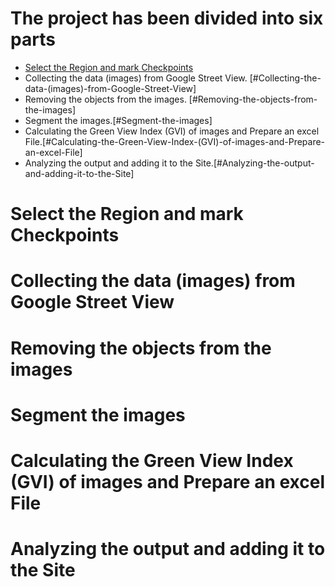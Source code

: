 # The project has been divided into six parts 
* [Select the Region and mark Checkpoints](#Select-the-Region-and-mark-Checkpoints)
* Collecting the data (images) from Google Street View. [#Collecting-the-data-(images)-from-Google-Street-View]
* Removing the objects from the images. [#Removing-the-objects-from-the-images]
* Segment the images.[#Segment-the-images] 
* Calculating the Green View Index (GVI) of images and Prepare an excel File.[#Calculating-the-Green-View-Index-(GVI)-of-images-and-Prepare-an-excel-File] 
* Analyzing the output and adding it to the Site.[#Analyzing-the-output-and-adding-it-to-the-Site]

# Select the Region and mark Checkpoints
# Collecting the data (images) from Google Street View
# Removing the objects from the images
# Segment the images
# Calculating the Green View Index (GVI) of images and Prepare an excel File
# Analyzing the output and adding it to the Site

